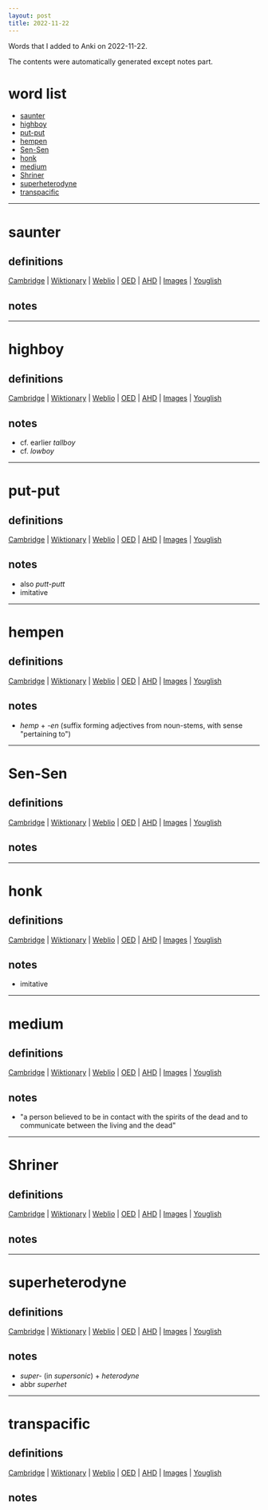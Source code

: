 ```yaml
---
layout: post
title: 2022-11-22
---
```


Words that I added to Anki on 2022-11-22.

The contents were automatically generated except notes part.
# word list
- [saunter](#saunter)
- [highboy](#highboy)
- [put-put](#put-put)
- [hempen](#hempen)
- [Sen-Sen](#sen-sen)
- [honk](#honk)
- [medium](#medium)
- [Shriner](#shriner)
- [superheterodyne](#superheterodyne)
- [transpacific](#transpacific)

---

# saunter
## definitions
[Cambridge](https://dictionary.cambridge.org/us/dictionary/english/saunter)
|
[Wiktionary](https://en.wiktionary.org/wiki/saunter#English)
|
[Weblio](https://ejje.weblio.jp/content_find?query=saunter&searchType=exact)
|
[OED](https://www.oed.com/search?q=saunter)
|
[AHD](https://www.ahdictionary.com/word/search.html?q=saunter)
|
[Images](https://www.google.com/search?tbm=isch&q=saunter)
|
[Youglish](https://youglish.com/pronounce/saunter/english/us)

## notes

---

# highboy
## definitions
[Cambridge](https://dictionary.cambridge.org/us/dictionary/english/highboy)
|
[Wiktionary](https://en.wiktionary.org/wiki/highboy#English)
|
[Weblio](https://ejje.weblio.jp/content_find?query=highboy&searchType=exact)
|
[OED](https://www.oed.com/search?q=highboy)
|
[AHD](https://www.ahdictionary.com/word/search.html?q=highboy)
|
[Images](https://www.google.com/search?tbm=isch&q=highboy)
|
[Youglish](https://youglish.com/pronounce/highboy/english/us)

## notes
- cf. earlier *tallboy*
- cf. *lowboy*

---

# put-put
## definitions
[Cambridge](https://dictionary.cambridge.org/us/dictionary/english/put-put)
|
[Wiktionary](https://en.wiktionary.org/wiki/put-put#English)
|
[Weblio](https://ejje.weblio.jp/content_find?query=put-put&searchType=exact)
|
[OED](https://www.oed.com/search?q=put-put)
|
[AHD](https://www.ahdictionary.com/word/search.html?q=put-put)
|
[Images](https://www.google.com/search?tbm=isch&q=put-put)
|
[Youglish](https://youglish.com/pronounce/put-put/english/us)

## notes
- also *putt-putt*
- imitative

---

# hempen
## definitions
[Cambridge](https://dictionary.cambridge.org/us/dictionary/english/hempen)
|
[Wiktionary](https://en.wiktionary.org/wiki/hempen#English)
|
[Weblio](https://ejje.weblio.jp/content_find?query=hempen&searchType=exact)
|
[OED](https://www.oed.com/search?q=hempen)
|
[AHD](https://www.ahdictionary.com/word/search.html?q=hempen)
|
[Images](https://www.google.com/search?tbm=isch&q=hempen)
|
[Youglish](https://youglish.com/pronounce/hempen/english/us)

## notes
- *hemp* + *-en* (suffix forming adjectives from noun-stems, with sense "pertaining to")

---

# Sen-Sen
## definitions
[Cambridge](https://dictionary.cambridge.org/us/dictionary/english/Sen-Sen)
|
[Wiktionary](https://en.wiktionary.org/wiki/Sen-Sen#English)
|
[Weblio](https://ejje.weblio.jp/content_find?query=Sen-Sen&searchType=exact)
|
[OED](https://www.oed.com/search?q=Sen-Sen)
|
[AHD](https://www.ahdictionary.com/word/search.html?q=Sen-Sen)
|
[Images](https://www.google.com/search?tbm=isch&q=Sen-Sen)
|
[Youglish](https://youglish.com/pronounce/Sen-Sen/english/us)

## notes

---

# honk
## definitions
[Cambridge](https://dictionary.cambridge.org/us/dictionary/english/honk)
|
[Wiktionary](https://en.wiktionary.org/wiki/honk#English)
|
[Weblio](https://ejje.weblio.jp/content_find?query=honk&searchType=exact)
|
[OED](https://www.oed.com/search?q=honk)
|
[AHD](https://www.ahdictionary.com/word/search.html?q=honk)
|
[Images](https://www.google.com/search?tbm=isch&q=honk)
|
[Youglish](https://youglish.com/pronounce/honk/english/us)

## notes
- imitative

---

# medium
## definitions
[Cambridge](https://dictionary.cambridge.org/us/dictionary/english/medium)
|
[Wiktionary](https://en.wiktionary.org/wiki/medium#English)
|
[Weblio](https://ejje.weblio.jp/content_find?query=medium&searchType=exact)
|
[OED](https://www.oed.com/search?q=medium)
|
[AHD](https://www.ahdictionary.com/word/search.html?q=medium)
|
[Images](https://www.google.com/search?tbm=isch&q=medium)
|
[Youglish](https://youglish.com/pronounce/medium/english/us)

## notes
- "a person believed to be in contact with the spirits of the dead and to communicate between the living and the dead"

---

# Shriner
## definitions
[Cambridge](https://dictionary.cambridge.org/us/dictionary/english/Shriner)
|
[Wiktionary](https://en.wiktionary.org/wiki/Shriner#English)
|
[Weblio](https://ejje.weblio.jp/content_find?query=Shriner&searchType=exact)
|
[OED](https://www.oed.com/search?q=Shriner)
|
[AHD](https://www.ahdictionary.com/word/search.html?q=Shriner)
|
[Images](https://www.google.com/search?tbm=isch&q=Shriner)
|
[Youglish](https://youglish.com/pronounce/Shriner/english/us)

## notes

---

# superheterodyne
## definitions
[Cambridge](https://dictionary.cambridge.org/us/dictionary/english/superheterodyne)
|
[Wiktionary](https://en.wiktionary.org/wiki/superheterodyne#English)
|
[Weblio](https://ejje.weblio.jp/content_find?query=superheterodyne&searchType=exact)
|
[OED](https://www.oed.com/search?q=superheterodyne)
|
[AHD](https://www.ahdictionary.com/word/search.html?q=superheterodyne)
|
[Images](https://www.google.com/search?tbm=isch&q=superheterodyne)
|
[Youglish](https://youglish.com/pronounce/superheterodyne/english/us)

## notes
- *super-* (in *supersonic*) + *heterodyne*
- abbr *superhet*

---

# transpacific
## definitions
[Cambridge](https://dictionary.cambridge.org/us/dictionary/english/transpacific)
|
[Wiktionary](https://en.wiktionary.org/wiki/transpacific#English)
|
[Weblio](https://ejje.weblio.jp/content_find?query=transpacific&searchType=exact)
|
[OED](https://www.oed.com/search?q=transpacific)
|
[AHD](https://www.ahdictionary.com/word/search.html?q=transpacific)
|
[Images](https://www.google.com/search?tbm=isch&q=transpacific)
|
[Youglish](https://youglish.com/pronounce/transpacific/english/us)

## notes


